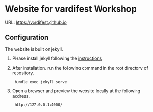 # Website for vardifest Workshop

URL: https://vardifest.github.io

## Configuration

The website is built on jekyll. 

1. Please install jekyll following the [instructions](https://jekyllrb.com/docs/installation/).

2. After installation, run the following command in the root directory of repository.

        bundle exec jekyll serve
        
3. Open a browser and preview the website locally at the following address.

        http://127.0.0.1:4000/
